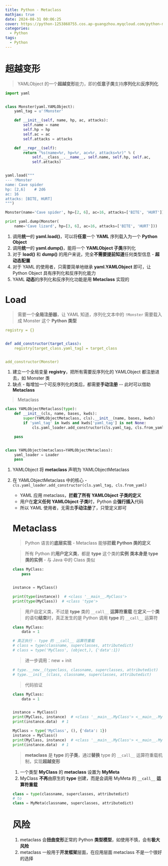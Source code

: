 ```yaml
---
title: Python - Metaclass
mathjax: true
date: 2024-08-31 00:06:25
cover: https://python-1253868755.cos.ap-guangzhou.myqcloud.com/python-metaclass.png
categories:
  - Python
tags:
  - Python
---
```


# 超越变形

> YAMLObject 的一个**超越变形**能力，即的**任意子类**支持**序列化**和**反序列化**

```python
import yaml


class Monster(yaml.YAMLObject):
    yaml_tag = u'!Monster'

    def __init__(self, name, hp, ac, attacks):
        self.name = name
        self.hp = hp
        self.ac = ac
        self.attacks = attacks

    def __repr__(self):
        return "%s(name=%r, hp=%r, ac=%r, attacks=%r)" % (
            self.__class__.__name__, self.name, self.hp, self.ac,
            self.attacks)


yaml.load("""
--- !Monster
name: Cave spider
hp: [2,6]    # 2d6
ac: 16
attacks: [BITE, HURT]
""")

Monster(name='Cave spider', hp=[2, 6], ac=16, attacks=['BITE', 'HURT'])

print yaml.dump(Monster(
    name='Cave lizard', hp=[3, 6], ac=16, attacks=['BITE', 'HURT']))
```

<!-- more -->

1. 调用**统一**的 **yaml.load()**，可以将**任意**一个 **YAML** 序列载入为一个 **Python Object**
2. 调用**统一**的 **yaml.dump()**，能将一个 **YAMLObject 子类**序列化
3. 对于 **load()** 和 **dump()** 的用户来说，完全**不需要提前知道**任何类型信息 - **超动态配置**
4. 对于 YAML 的使用者，只需要简单地继承 **yaml.YAMLObject** 即可，让 Python Object 具有序列化和反序列化能力
5. YAML **动态**的序列化和反序列化功能是用 **Metaclass** 实现的

# Load

> 需要一个**全局注册器**，让 YAML 知道，序列化文本中的 `!Monster` 需要载入成 Monster 这个 **Python 类型**

```yaml
registry = {}


def add_constructor(target_class):
    registry[target_class.yaml_tag] = target_class


add_constructor(Monster)
```

1. 建立一个全局变量 **registry**，把所有需要反序列化的 YAMLObject 都注册进去，如 Monster 类
2. 缺点 - 每增加一个可反序列化的类后，都需要**手动注册** -- 此时可以借助 **Metaclass**

> Metaclass

```python
class YAMLObjectMetaclass(type):
    def __init__(cls, name, bases, kwds):
        super(YAMLObjectMetaclass, cls).__init__(name, bases, kwds)
        if 'yaml_tag' in kwds and kwds['yaml_tag'] is not None:
            cls.yaml_loader.add_constructor(cls.yaml_tag, cls.from_yaml)

    pass


class YAMLObject(metaclass=YAMLObjectMetaclass):
    yaml_loader = Loader
    pass
```

1. YAMLObject 将 **metaclass** 声明为 YAMLObjectMetaclass

2. 在 YAMLObjectMetaclass 中的核心 - `cls.yaml_loader.add_constructor(cls.yaml_tag, cls.from_yaml)`

   - YAML 应用 metaclass，**拦截了所有 YAMLObject 子类的定义**
   - 用户在**定义任何 YAMLObject 子类**时，Python 会**强行插入**代码
   - 所以 YAML 使用者，无需去**手动注册**了，只管定义即可

   # Metaclass

   > Python 语言的**底层实现** - Metaclass 能够**拦截 Python 类的定义**

   > 所有 Python 的**用户定义类**，都是 **type** 这个类的**实例**
   > **类本身是 type 类的实例** - 与 Java 中的 Class 类似

   ```python
   class MyClass:
       pass
   
   
   instance = MyClass()
   
   print(type(instance))  # <class '__main__.MyClass'>
   print(type(MyClass))  # <class 'type'>
   ```

   > 用户自定义类，不过是 **type** 类的 `__call__` **运算符重载**
   > 在**定义**一个**类**的语句**结束**时，真正发生的是 Python 调用 **type** 的 `__call__` 运算符

   ```python
   class MyClass:
       data = 1
   
   # 真正执行 - type 的 __call__ 运算符重载
   # class = type(classname, superclasses, attributedict)
   # class = type('MyClass', (object,), {'data':1})
   ```

   > 进一步调用：new + init

   ```python
   # type.__new__(typeclass, classname, superclasses, attributedict)
   # type.__init__(class, classname, superclasses, attributedict)
   ```

   > 代码验证

   ```python
   class MyClass:
       data = 1
   
   
   instance = MyClass()
   print(MyClass, instance)  # <class '__main__.MyClass'> <__main__.MyClass object at 0x104e0e488>
   print(instance.data)  # 1
   
   MyClass = type('MyClass', (), {'data': 1})
   instance = MyClass()
   print(MyClass, instance)  # <class '__main__.MyClass'> <__main__.MyClass object at 0x104e0e6c8>
   print(instance.data)  # 1
   ```

   > **metaclass** 是 **type** 的**子类**，通过**替换** type 的 `__call__` 运算符重载机制，实现**超越变形**

   1. 一个类型 **MyClass** 的 **metaclass** 设置为 **MyMeta**
   2. MyClass **不再**由原生的 **type** 创建，而是会调用 MyMeta 的 `__call__` **运算符重载**

   ```python
   class = type(classname, superclasses, attributedict) 
   # to
   class = MyMeta(classname, superclasses, attributedict)
   ```

   # 风险

   1. metaclass 会**扭曲变形**正常的 Python **类型模型**，如使用不慎，会有**极大风险**
   2. metaclass 一般用于**开发框架**层面，在应用层面 metaclass 不是一个很好的选择
